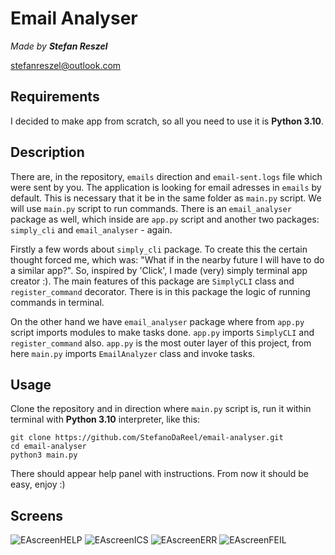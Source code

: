 
# Email Analyser

*Made by **Stefan Reszel***

stefanreszel@outlook.com

## Requirements
I decided to make app from scratch, so all you need to use it is **Python 3.10**.

## Description
There are, in the repository, `emails` direction and `email-sent.logs` file which were sent by you. The application is looking for email adresses in
`emails` by default. This is necessary that it be in the same folder as `main.py` script. We will use `main.py` script to run commands.
There is an `email_analyser` package as well, which inside are `app.py` script and another two packages: `simply_cli` and `email_analyser` - again.

Firstly a few words about `simply_cli` package. To create this the certain thought forced me, which was: "What if in the nearby future I will have to
do a similar app?". So, inspired by 'Click', I made (very) simply terminal app creator :). The main features of this package are `SimplyCLI` class and
`register_command` decorator. There is in this package the logic of running commands in terminal.

On the other hand we have `email_analyser` package where from `app.py` script imports modules to make tasks done. `app.py` imports `SimplyCLI` and
`register_command` also. `app.py` is the most outer layer of this project, from here `main.py` imports `EmailAnalyzer` class and invoke tasks.

## Usage
Clone the repository and in direction where `main.py` script is, run it within terminal with **Python 3.10** interpreter, like this:
```
git clone https://github.com/StefanoDaReel/email-analyser.git
cd email-analyser
python3 main.py
```
There should appear help panel with instructions. From now it should be easy, enjoy :)

## Screens
![EAscreenHELP](https://user-images.githubusercontent.com/68772546/178119008-d16e34e8-fb20-495a-999f-bf17757e6ee4.png)
![EAscreenICS](https://user-images.githubusercontent.com/68772546/178119088-3061b088-449d-4962-90e4-720b4d7d491f.png)
![EAscreenERR](https://user-images.githubusercontent.com/68772546/178119226-139ededb-a31c-4c2e-ad55-80282da73093.png)
![EAscreenFEIL](https://user-images.githubusercontent.com/68772546/178119231-0e95dc60-dc5c-4f36-9504-b62991e9a578.png)
